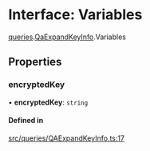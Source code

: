 # Interface: Variables

[queries](api/modules/queries.md).[QaExpandKeyInfo](api/modules/queries.QaExpandKeyInfo.md).Variables

## Properties

### encryptedKey

• **encryptedKey**: `string`

#### Defined in

[src/queries/QAExpandKeyInfo.ts:17](https://github.com/bhavjitChauhan/khan-api/blob/9bcea3fc/src/queries/QAExpandKeyInfo.ts#L17)
